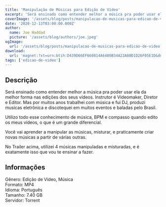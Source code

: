 ```yaml
---
title: 'Manipulação de Músicas para Edição de Vídeo'
excerpt: 'Será ensinado como entender melhor a música pra poder usar ela da melhor forma nas edições dos seus vídeos. Instrutor é Videomaker, Diretor e Editor. Mas por muitos anos trabalhei com música e fui DJ, produzi musicas eletrônica e discotequei em muitos eventos e baladas pelo Brasil.  U'
coverImage: '/assets/blog/posts/manipulacao-de-musicas-para-edicao-de-video.jpg'
date: '2020-12-13T03:00:00.000Z'
author:
  name: Joe Haddad
  picture: '/assets/blog/authors/joe.jpeg'
ogImage:
  url: '/assets/blog/posts/manipulacao-de-musicas-para-edicao-de-video.jpg'
download:
  url: 'magnet:?xt=urn:btih:D439D66EF660814A6480B34A22A80D1D26F05E1D&dn=Manipulacao.de.Musicas.para.Edicao.de.Video&tr=udp%3a%2f%2ftracker.openbittorrent.com%3a1337%2fannounce&tr=udp%3a%2f%2ftracker.opentrackr.org%3a1337%2fannounce'
tags: ['edicao-de-video']
---
```

<h2>Descrição</h2>
<p></p><p>Será ensinado como entender melhor a música pra poder usar ela da melhor forma nas edições dos seus vídeos. Instrutor é Videomaker, Diretor e Editor. Mas por muitos anos trabalhei com música e fui DJ, produzi musicas eletrônica e discotequei em muitos eventos e baladas pelo Brasil.</p><p>Utilizo todo esse conhecimento de música, BPM e compasso quando edito os meus vídeos, o que é um grande diferencial.</p><p>Você vai aprender a manipular as músicas, misturar, e praticamente criar novas músicas a partir de várias outras.</p><p>No Trailer acima, utilizei 4 músicas manipuladas e misturadas, e é exatamente isso que vou te ensinar a fazer.</p><h2>Informações</h2><p>Gênero: Edição de Vídeo, Música<br/>Formato: MP4<br/>Idioma: Português<br/>Tamanho: 7.40 GB<br/>Servidor: Torrent</p>